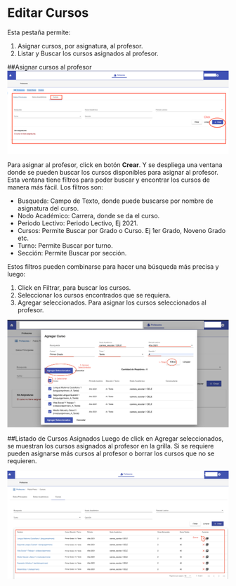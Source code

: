 # Editar Cursos

Esta pestaña permite:

1. Asignar cursos, por asignatura, al profesor.
2. Listar y Buscar los cursos asignados al profesor.

##Asignar cursos al profesor
![Asignar Cursos](img/buscar_cursos.png)

Para asignar  al profesor, click en botón **Crear**.  Y se despliega una ventana donde se pueden
buscar los cursos disponibles para asignar al profesor. Esta ventana tiene filtros para poder buscar y encontrar
los cursos de manera más fácil.
Los filtros son:

* Busqueda: Campo de Texto, donde puede buscarse por nombre de asignatura del curso.
* Nodo Académico: Carrera, donde se da el curso.
* Periodo Lectivo: Periodo Lectivo, Ej 2021.
* Cursos: Permite Buscar por Grado o Curso. Ej 1er Grado, Noveno Grado etc.
* Turno: Permite Buscar por turno.
* Sección: Permite Buscar por sección.

Estos filtros pueden combinarse para hacer una búsqueda más precisa y luego:

1. Click en Filtrar, para buscar los cursos.
2. Seleccionar los cursos encontrados que se requiera.
3. Agregar seleccionados. Para asignar los cursos seleccionados al profesor.

![Agregar Cursos](img/agregar_cursos.png)

##Listado de Cursos Asignados
Luego de click en Agregar seleccionados, se muestran los cursos asignados
al profesor en la grilla.
Si se requiere pueden asignarse más cursos al profesor o borrar los cursos que no se 
requieren.

![Cursos Asignados](img/cursos_asignados.png)




